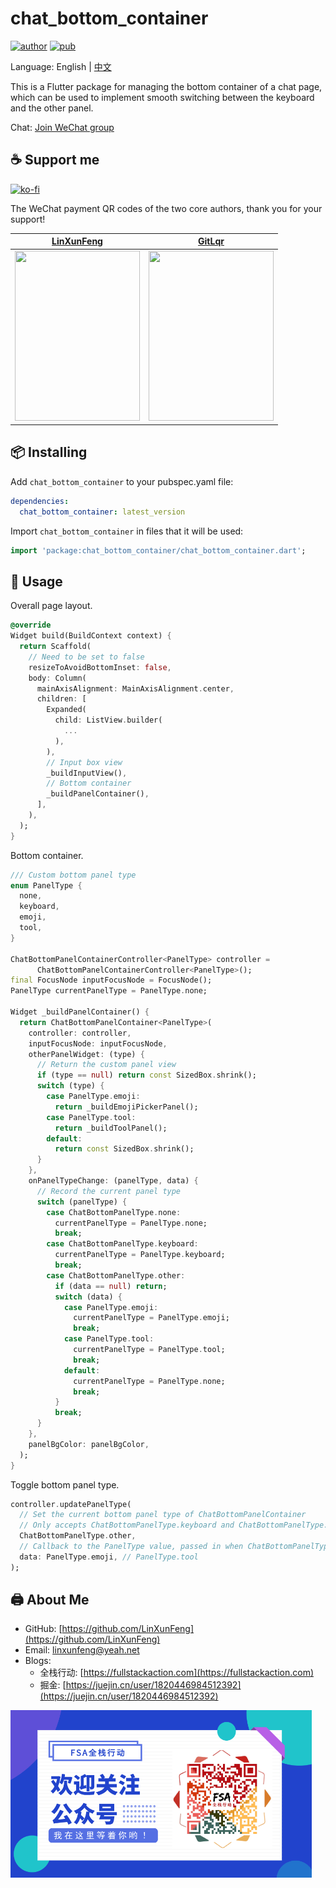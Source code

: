 # chat_bottom_container

[![author](https://img.shields.io/badge/author-LinXunFeng-blue.svg?style=flat-square&logo=Iconify)](https://github.com/LinXunFeng/) [![pub](https://img.shields.io/pub/v/chat_bottom_container?&style=flat-square&label=pub&logo=dart)](https://pub.dev/packages/chat_bottom_container)

Language: English | [中文](https://github.com/LinXunFeng/flutter_chat_packages/blob/main/packages/chat_bottom_container/README-zh.md)

This is a Flutter package for managing the bottom container of a chat page, which can be used to implement smooth switching between the keyboard and the other panel.

Chat: [Join WeChat group](https://mp.weixin.qq.com/s/JBbMstn0qW6M71hh-BRKzw)


## ☕ Support me

[![ko-fi](https://ko-fi.com/img/githubbutton_sm.svg)](https://ko-fi.com/T6T4JKVRP)

The WeChat payment QR codes of the two core authors, thank you for your support!

|[LinXunFeng](https://github.com/LinXunFeng)|[GitLqr](https://github.com/GitLqr)|
|-|-|
|<img height="272" width="200" src="https://cdn.jsdelivr.net/gh/FullStackAction/PicBed@resource20220417121922/image/202303181116760.jpeg"/>|<img height="272" width="200" src="https://cdn.jsdelivr.net/gh/FullStackAction/PicBed@resource20230813121546/image/202406172130257.jpg"/>|


## 📦 Installing

Add `chat_bottom_container` to your pubspec.yaml file:


```yaml
dependencies:
  chat_bottom_container: latest_version
```

Import `chat_bottom_container` in files that it will be used:

```dart
import 'package:chat_bottom_container/chat_bottom_container.dart';
```

## 🚀 Usage

Overall page layout.

```dart
@override
Widget build(BuildContext context) {
  return Scaffold(
    // Need to be set to false
    resizeToAvoidBottomInset: false,
    body: Column(
      mainAxisAlignment: MainAxisAlignment.center,
      children: [
        Expanded(
          child: ListView.builder(
            ...
          ),
        ),
        // Input box view
        _buildInputView(),
        // Bottom container
        _buildPanelContainer(),
      ],
    ),
  );
}
```

Bottom container.

```dart
/// Custom bottom panel type
enum PanelType {
  none,
  keyboard,
  emoji,
  tool,
}

ChatBottomPanelContainerController<PanelType> controller =
      ChatBottomPanelContainerController<PanelType>();
final FocusNode inputFocusNode = FocusNode();
PanelType currentPanelType = PanelType.none;

Widget _buildPanelContainer() {
  return ChatBottomPanelContainer<PanelType>(
    controller: controller,
    inputFocusNode: inputFocusNode,
    otherPanelWidget: (type) {
      // Return the custom panel view
      if (type == null) return const SizedBox.shrink();
      switch (type) {
        case PanelType.emoji:
          return _buildEmojiPickerPanel();
        case PanelType.tool:
          return _buildToolPanel();
        default:
          return const SizedBox.shrink();
      }
    },
    onPanelTypeChange: (panelType, data) {
      // Record the current panel type
      switch (panelType) {
        case ChatBottomPanelType.none:
          currentPanelType = PanelType.none;
          break;
        case ChatBottomPanelType.keyboard:
          currentPanelType = PanelType.keyboard;
          break;
        case ChatBottomPanelType.other:
          if (data == null) return;
          switch (data) {
            case PanelType.emoji:
              currentPanelType = PanelType.emoji;
              break;
            case PanelType.tool:
              currentPanelType = PanelType.tool;
              break;
            default:
              currentPanelType = PanelType.none;
              break;
          }
          break;
      }
    },
    panelBgColor: panelBgColor,
  );
}
```

Toggle bottom panel type.

```dart
controller.updatePanelType(
  // Set the current bottom panel type of ChatBottomPanelContainer
  // Only accepts ChatBottomPanelType.keyboard and ChatBottomPanelType.other
  ChatBottomPanelType.other,
  // Callback to the PanelType value, passed in when ChatBottomPanelType.other
  data: PanelType.emoji, // PanelType.tool
);
```

## 🖨 About Me

- GitHub: [https://github.com/LinXunFeng](https://github.com/LinXunFeng)
- Email: [linxunfeng@yeah.net](mailto:linxunfeng@yeah.net)
- Blogs: 
  - 全栈行动: [https://fullstackaction.com](https://fullstackaction.com)
  - 掘金: [https://juejin.cn/user/1820446984512392](https://juejin.cn/user/1820446984512392) 

<img height="267.5" width="481.5" src="https://github.com/LinXunFeng/LinXunFeng/raw/master/static/img/FSAQR.png"/>